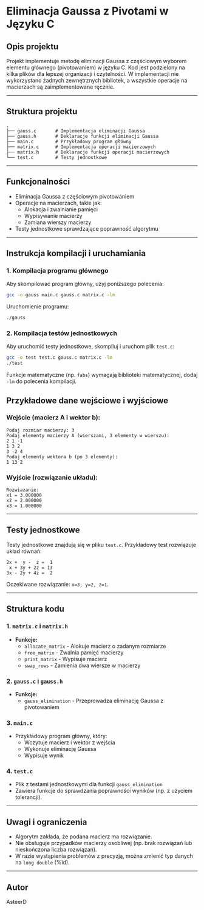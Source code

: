 # Eliminacja Gaussa z Pivotami w Języku C

## Opis projektu
Projekt implementuje metodę eliminacji Gaussa z częściowym wyborem elementu głównego (pivotowaniem) w języku C. Kod jest podzielony na kilka plików dla lepszej organizacji i czytelności. W implementacji nie wykorzystano żadnych zewnętrznych bibliotek, a wszystkie operacje na macierzach są zaimplementowane ręcznie.

---

## Struktura projektu
```
.
├── gauss.c       # Implementacja eliminacji Gaussa
├── gauss.h       # Deklaracje funkcji eliminacji Gaussa
├── main.c        # Przykładowy program główny
├── matrix.c      # Implementacja operacji macierzowych
├── matrix.h      # Deklaracje funkcji operacji macierzowych
└── test.c        # Testy jednostkowe
```

---

## Funkcjonalności
- Eliminacja Gaussa z częściowym pivotowaniem
- Operacje na macierzach, takie jak:
  - Alokacja i zwalnianie pamięci
  - Wypisywanie macierzy
  - Zamiana wierszy macierzy
- Testy jednostkowe sprawdzające poprawność algorytmu

---

## Instrukcja kompilacji i uruchamiania

### 1. Kompilacja programu głównego
Aby skompilować program główny, użyj poniższego polecenia:
```bash
gcc -o gauss main.c gauss.c matrix.c -lm
```
Uruchomienie programu:
```bash
./gauss
```

### 2. Kompilacja testów jednostkowych
Aby uruchomić testy jednostkowe, skompiluj i uruchom plik `test.c`:
```bash
gcc -o test test.c gauss.c matrix.c -lm
./test
```

Funkcje matematyczne (np. `fabs`) wymagają biblioteki matematycznej, dodaj `-lm` do polecenia kompilacji.

## Przykładowe dane wejściowe i wyjściowe

### Wejście (macierz A i wektor b):
```
Podaj rozmiar macierzy: 3
Podaj elementy macierzy A (wierszami, 3 elementy w wierszu):
2 1 -1
1 3 2
3 -2 4
Podaj elementy wektora b (po 3 elementy):
1 13 2
```

### Wyjście (rozwiązanie układu):
```
Rozwiazanie:
x1 = 3.000000
x2 = 2.000000
x3 = 1.000000
```

---

## Testy jednostkowe
Testy jednostkowe znajdują się w pliku `test.c`. Przykładowy test rozwiązuje układ równań:
```
2x +  y -  z =  1
 x + 3y + 2z = 13
3x - 2y + 4z =  2
```
Oczekiwane rozwiązanie: `x=3, y=2, z=1`.

---

## Struktura kodu

### 1. `matrix.c` i `matrix.h`
- **Funkcje:**
  - `allocate_matrix` - Alokuje macierz o zadanym rozmiarze
  - `free_matrix` - Zwalnia pamięć macierzy
  - `print_matrix` - Wypisuje macierz
  - `swap_rows` - Zamienia dwa wiersze w macierzy

### 2. `gauss.c` i `gauss.h`
- **Funkcje:**
  - `gauss_elimination` - Przeprowadza eliminację Gaussa z pivotowaniem

### 3. `main.c`
- Przykładowy program główny, który:
  - Wczytuje macierz i wektor z wejścia
  - Wykonuje eliminację Gaussa
  - Wypisuje wynik

### 4. `test.c`
- Plik z testami jednostkowymi dla funkcji `gauss_elimination`
- Zawiera funkcje do sprawdzania poprawności wyników (np. z użyciem tolerancji).

---

## Uwagi i ograniczenia
- Algorytm zakłada, że podana macierz ma rozwiązanie.
- Nie obsługuje przypadków macierzy osobliwej (np. brak rozwiązań lub nieskończona liczba rozwiązań).
- W razie wystąpienia problemów z precyzją, można zmienić typ danych na `long double` (%ld).

---

## Autor
AsteerD

